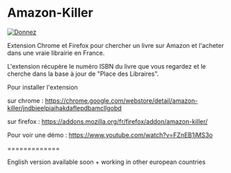 # Amazon-Killer

[![Donnez](https://liberapay.com/assets/widgets/donate.svg)](https://liberapay.com/elliotlepers/donate)

Extension Chrome et Firefox pour chercher un livre sur Amazon et l'acheter dans une vraie librairie en France.

L'extension récupère le numéro ISBN du livre que vous regardez et le cherche dans la base à jour de "Place des Libraires".

Pour installer l'extension 

sur chrome : https://chrome.google.com/webstore/detail/amazon-killer/jndbieelpiaihakdaflepdbamcllgobd

sur firefox : https://addons.mozilla.org/fr/firefox/addon/amazon-killer/

Pour voir une démo : https://www.youtube.com/watch?v=FZnEB1jMS3o



=============

English version available soon + working in other european countries
